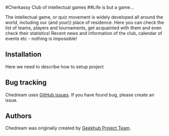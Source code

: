 
#Cherkassy Club of intellectual games
##Life is but a game...

The intellectual game, or quiz movement is widely developed all around the world, including our (and your)) place of residence.
Here you can check the list of teams, players and tournaments, get acquainted with them and even check their statistics! Recent news and information of the club, calendar of events etc - nothing is impossible!

Installation
------------

Here we need to describe how to setup project

Bug tracking
------------

Chedream uses [GitHub issues](https://github.com/geekhub-php/chgk_ck/issues).
If you have found bug, please create an issue.

Authors
-------

Chedream was originally created by [Geekhub Project Team](http://geekhub.ck.ua).

[1]:  http://geekhub.ck.ua/
